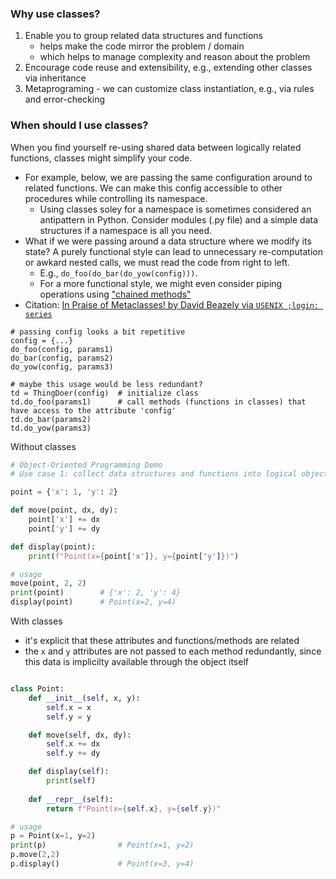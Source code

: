 ### Why use classes?
1. Enable you to group related data structures and functions
    * helps make the code mirror the problem / domain
    * which helps to manage complexity and reason about the problem
2. Encourage code reuse and extensibility, e.g., extending other classes via inheritance
3. Metaprograming - we can customize class instantiation, e.g., via rules and error-checking

### When should I use classes?
When you find yourself re-using shared data between logically related functions, classes might simplify your code. 
* For example, below, we are passing the same configuration around to related functions. We can make this config accessible to other procedures while controlling its namespace.
   * Using classes soley for a namespace is sometimes considered an antipattern in Python. Consider modules (.py file) and a simple data structures if a namespace is all you need.
* What if we were passing around a data structure where we modify its state? A purely functional style can lead to unnecessary re-computation or awkard nested calls, we must read the code from right to left. 
   * E.g., `do_foo(do_bar(do_yow(config)))`.
   * For a more functional style, we might even consider piping operations using ["chained methods"](https://github.com/paulzuradzki/til/blob/master/python/method-chaining.md) 
* Citation: [In Praise of Metaclasses! by David Beazely via `USENIX ;login: series`](https://www.usenix.org/publications/login/winter2016/beazley)

```
# passing config looks a bit repetitive
config = {...}
do_foo(config, params1)
do_bar(config, params2)
do_yow(config, params3)

# maybe this usage would be less redundant?
td = ThingDoer(config)  # initialize class
td.do_foo(params1)      # call methods (functions in classes) that have access to the attribute 'config'
td.do_bar(params2)
td.do_yow(params3)

```

Without classes
```python
# Object-Oriented Programming Demo
# Use case 1: collect data structures and functions into logical objects

point = {'x': 1, 'y': 2}

def move(point, dx, dy):
    point['x'] += dx
    point['y'] += dy

def display(point):
    print(f"Point(x={point['x']}, y={point['y']})")

# usage
move(point, 2, 2)
print(point)        # {'x': 2, 'y': 4}
display(point)      # Point(x=2, y=4)
```

With classes
* it's explicit that these attributes and functions/methods are related
* the `x` and `y` attributes are not passed to each method redundantly, since this data is implicilty available through the object itself
```python

class Point:
    def __init__(self, x, y):
        self.x = x
        self.y = y

    def move(self, dx, dy):
        self.x += dx
        self.y += dy

    def display(self):
        print(self)
    
    def __repr__(self):
        return f"Point(x={self.x}, y={self.y})"

# usage
p = Point(x=1, y=2)
print(p)                # Point(x=1, y=2)
p.move(2,2)
p.display()             # Point(x=3, y=4)
```
